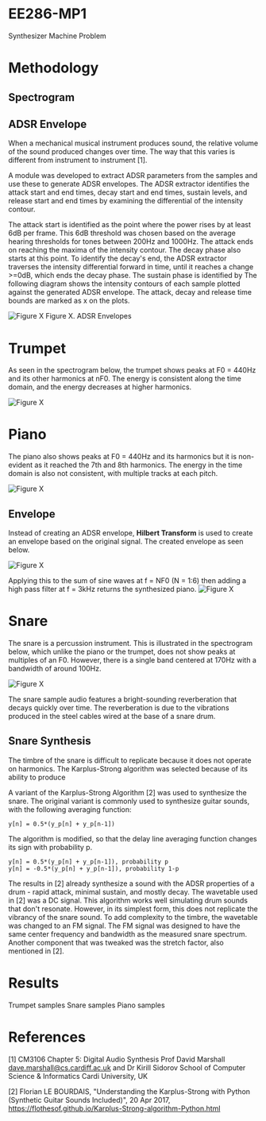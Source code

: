 # EE286-MP1
Synthesizer Machine Problem

# Methodology

## Spectrogram

## ADSR Envelope

When a mechanical musical instrument produces sound, the relative volume of the sound produced changes over time. The way that this
varies is different from instrument to instrument [1]. 

A module was developed to extract ADSR parameters from the samples and use these to generate ADSR envelopes. The ADSR extractor identifies the attack start and end times, decay start and end times, sustain levels, and release start and end times by examining the differential of the intensity contour. 

The attack start is identified as the point where the power rises by at least 6dB per frame.  This 6dB threshold was chosen based on the average hearing thresholds for tones between 200Hz and 1000Hz. The attack ends on reaching the maxima of the intensity contour.
The decay phase also starts at this point. To identify the decay's end, the ADSR extractor traverses the intensity differential forward in time, until it reaches a change >=0dB, which ends the decay phase.
The sustain phase is identified by 
The following diagram shows the intensity contours of each sample plotted against the generated ADSR envelope. The attack, decay and release time bounds are marked as x on the plots.

![Figure X](https://github.com/narzdavid/EE286-MP1/blob/master/envelopes.jpg?raw=true)
Figure X. ADSR Envelopes


# Trumpet 
As seen in the spectrogram below, the trumpet shows peaks at F0 = 440Hz and its other harmonics at nF0. The energy is consistent along the time domain, and the energy decreases at higher harmonics.

![Figure X](https://github.com/carldegs/EE286-MP1/blob/master/spectrogram_trumpet.png?raw=true)

# Piano
The piano also shows peaks at F0 = 440Hz and its harmonics but it is non-evident as it reached the 7th and 8th harmonics. The energy in the time domain is also not consistent, with multiple tracks at each pitch.

![Figure X](https://github.com/carldegs/EE286-MP1/blob/master/spectrogram_piano.png?raw=true)

## Envelope
Instead of creating an ADSR envelope, **Hilbert Transform** is used to create an envelope based on the original signal. The created envelope as seen below.

![Figure X](https://github.com/carldegs/EE286-MP1/blob/master/piano_envelope.jpg?raw=true)

Applying this to the sum of sine waves at f = NF0 (N = 1:6) then adding a high pass filter at f = 3kHz returns the synthesized piano.
![Figure X](https://github.com/carldegs/EE286-MP1/blob/master/piano_synth.jpg?raw=true)


# Snare
The snare is a percussion instrument. This is illustrated in the spectrogram below, which unlike the piano or the trumpet, does not show peaks at multiples of an F0. However, there is a single band centered at 170Hz with a bandwidth of around 100Hz.

![Figure X](https://github.com/carldegs/EE286-MP1/blob/master/spectrogram_snare.png?raw=true)

The snare sample audio features a bright-sounding reverberation that decays quickly over time. The reverberation is due to the vibrations produced in the steel cables wired at the base of a snare drum.   

## Snare Synthesis

The timbre of the snare is difficult to replicate because it does not operate on harmonics. The Karplus-Strong algorithm was selected because of its ability to produce

A variant of the Karplus-Strong Algorithm [2] was used to synthesize the snare. The original variant is commonly used to synthesize guitar sounds, with the following averaging function:
```
y[n] = 0.5*(y_p[n] + y_p[n-1])
```
The algorithm is modified, so that the delay line averaging function changes its sign with probability p.

```
y[n] = 0.5*(y_p[n] + y_p[n-1]), probability p 
y[n] = -0.5*(y_p[n] + y_p[n-1]), probability 1-p
```
The results in [2] already synthesize a sound with the ADSR properties of a drum - rapid attack, minimal sustain, and mostly decay. The wavetable used in [2] was a DC signal. This algorithm works well simulating drum sounds that don't resonate. However, in its simplest form, this does not replicate the vibrancy of the snare sound. To add complexity to the timbre, the wavetable was changed to an FM signal. The FM signal was designed to have the same center frequency and bandwidth as the measured snare spectrum. Another component that was tweaked was the stretch factor, also mentioned in [2]. 

# Results
Trumpet samples
Snare samples
Piano samples

# References 

[1] CM3106 Chapter 5: Digital Audio Synthesis
Prof David Marshall
dave.marshall@cs.cardiff.ac.uk
and
Dr Kirill Sidorov
School of Computer Science & Informatics
Cardi University, UK

[2] Florian LE BOURDAIS, "Understanding the Karplus-Strong with Python (Synthetic Guitar Sounds Included)",  20 Apr 2017, https://flothesof.github.io/Karplus-Strong-algorithm-Python.html
